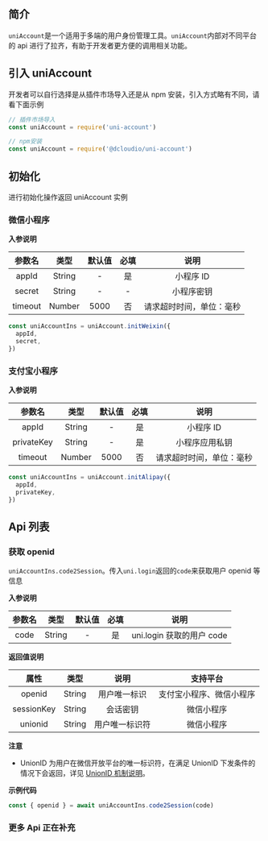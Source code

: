 ## 简介

`uniAccount`是一个适用于多端的用户身份管理工具。`uniAccount`内部对不同平台的 api 进行了拉齐，有助于开发者更方便的调用相关功能。

## 引入 uniAccount

开发者可以自行选择是从插件市场导入还是从 npm 安装，引入方式略有不同，请看下面示例

```js
// 插件市场导入
const uniAccount = require('uni-account')

// npm安装
const uniAccount = require('@dcloudio/uni-account')
```

## 初始化

进行初始化操作返回 uniAccount 实例

### 微信小程序

**入参说明**

| 参数名  |  类型  | 默认值 | 必填 |           说明           |
| :-----: | :----: | :----: | :--: | :----------------------: |
|  appId  | String |   -    |  是  |        小程序 ID         |
| secret  | String |   -    |  -   |        小程序密钥        |
| timeout | Number |  5000  |  否  | 请求超时时间，单位：毫秒 |

```js
const uniAccountIns = uniAccount.initWeixin({
  appId,
  secret,
})
```

### 支付宝小程序

**入参说明**

|   参数名   |  类型  | 默认值 | 必填 |           说明           |
| :--------: | :----: | :----: | :--: | :----------------------: |
|   appId    | String |   -    |  是  |        小程序 ID         |
| privateKey | String |   -    |  是  |      小程序应用私钥      |
|  timeout   | Number |  5000  |  否  | 请求超时时间，单位：毫秒 |

```js
const uniAccountIns = uniAccount.initAlipay({
  appId,
  privateKey,
})
```

## Api 列表

### 获取 openid

`uniAccountIns.code2Session`。传入`uni.login`返回的`code`来获取用户 openid 等信息

**入参说明**

| 参数名 |  类型  | 默认值 | 必填 |           说明            |
| :----: | :----: | :----: | :--: | :-----------------------: |
|  code  | String |   -    |  是  | uni.login 获取的用户 code |

**返回值说明**

|    属性    |  类型  |      说明      |         支持平台         |
| :--------: | :----: | :------------: | :----------------------: |
|   openid   | String |  用户唯一标识  | 支付宝小程序、微信小程序 |
| sessionKey | String |    会话密钥    |        微信小程序        |
|  unionid   | String | 用户唯一标识符 |        微信小程序        |

**注意**

- UnionID 为用户在微信开放平台的唯一标识符，在满足 UnionID 下发条件的情况下会返回，详见 [UnionID 机制说明](https://developers.weixin.qq.com/miniprogram/dev/framework/open-ability/union-id.html)。

**示例代码**

```js
const { openid } = await uniAccountIns.code2Session(code)
```

### 更多 Api 正在补充
